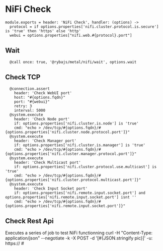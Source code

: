
# NiFi Check

    module.exports = header: 'NiFi Check', handler: (options) ->
      protocol = if options.properties['nifi.cluster.protocol.is.secure'] is 'true' then 'https' else 'http'
      webui = options.properties["nifi.web.#{protocol}.port"]

## Wait

      @call once: true, '@rybajs/metal/nifi/wait', options.wait

## Check TCP

      @connection.assert
        header: 'Check WebUI port'
        host: "#{options.fqdn}"
        port: "#{webui}"
        retry: 3
        interval: 5000
      @system.execute
        header: 'Check Node port'
        if: options.properties['nifi.cluster.is.node'] is 'true'
        cmd: "echo > /dev/tcp/#{options.fqdn}/#{options.properties['nifi.cluster.node.protocol.port']}"
      @system.execute
        header: 'Check Manager port'
        if: options.properties['nifi.cluster.is.manager'] is 'true'
        cmd: "echo > /dev/tcp/#{options.fqdn}/#{options.properties['nifi.cluster.manager.protocol.port']}"
      @system.execute
        header: 'Check Multicast port'
        if: options.properties['nifi.cluster.protocol.use.multicast'] is 'true'
        cmd: "echo > /dev/tcp/#{options.fqdn}/#{options.properties['nifi.cluster.protocol.multicast.port']}"
      @system.execute
        header: 'Check Input Socket port'
        if: options.properties['nifi.remote.input.socket.port'] and options.properties['nifi.remote.input.socket.port'] isnt ''
        cmd: "echo > /dev/tcp/#{options.fqdn}/#{options.properties['nifi.remote.input.socket.port']}"

## Check Rest Api
Executes a series of job to test NiFi functionning
curl -H "Content-Type: application/json" --negotiate -k  -X POST -d '[#{JSON.stringify pic}]' -u: https://
      #
